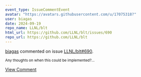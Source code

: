 ```yaml
---
event_type: IssueCommentEvent
avatar: "https://avatars.githubusercontent.com/u/17075318?"
user: biagas
date: 2024-09-19
repo_name: LLNL/blt
html_url: https://github.com/LLNL/blt/issues/690
repo_url: https://github.com/LLNL/blt
---
```


<a href='https://github.com/biagas' target='_blank'>biagas</a> commented on issue <a href='https://github.com/LLNL/blt/issues/690' target='_blank'>LLNL/blt#690</a>.

<small>Any thoughts on when this could be implemented?...</small>

<a href='https://github.com/LLNL/blt/issues/690' target='_blank'>View Comment</a>